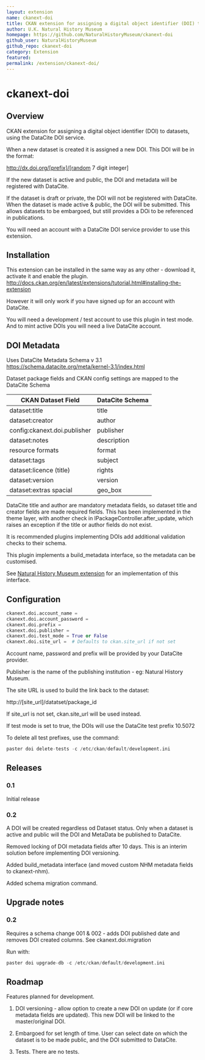 ```yaml
---
layout: extension
name: ckanext-doi
title: CKAN extension for assigning a digital object identifier (DOI) to datasets
author: U.K. Natural History Museum
homepage: https://github.com/NaturalHistoryMuseum/ckanext-doi
github_user: NaturalHistoryMuseum
github_repo: ckanext-doi
category: Extension
featured: 
permalink: /extension/ckanext-doi/
---
```



ckanext-doi
===========

Overview
--------

CKAN extension for assigning a digital object identifier (DOI) to datasets, using the DataCite DOI service.

When a new dataset is created it is assigned a new DOI. This DOI will be in the format:
 
http://dx.doi.org/[prefix]/[random 7 digit integer]

If the new dataset is active and public, the DOI and metadata will be registered with DataCite.
 
If the dataset is draft or private, the DOI will not be registered with DataCite.  When the dataset is made active & public, the DOI will be submitted. 
This allows datasets to be embargoed, but still provides a DOi to be referenced in publications.     

You will need an account with a DataCite DOI service provider to use this extension.

Installation
------------

This extension can be installed in the same way as any other - download it, activate it and enable the plugin. http://docs.ckan.org/en/latest/extensions/tutorial.html#installing-the-extension

However it will only work if you have signed up for an account with DataCite.  

You will need a development / test account to use this plugin in test mode.  And to mint active DOIs you will need a live DataCite account.


DOI Metadata
------------

Uses DataCite Metadata Schema v 3.1 https://schema.datacite.org/meta/kernel-3.1/index.html

Dataset package fields and CKAN config settings are mapped to the DataCite Schema  

|CKAN Dataset Field                 |DataCite Schema
|--- | ---
|dataset:title                      |title
|dataset:creator                    |author
|config:ckanext.doi.publisher       |publisher
|dataset:notes                      |description
|resource formats                   |format
|dataset:tags                       |subject
|dataset:licence (title)            |rights
|dataset:version                    |version
|dataset:extras spacial             |geo_box


DataCite title and author are mandatory metadata fields, so dataset title and creator fields are made required fields. 
This has been implemented in the theme layer, with another check in IPackageController.after_update, which raises
an exception if the title or author fields do not exist. 

It is recommended plugins implementing DOIs add additional validation checks to their schema.


This plugin implements a build_metadata interface, so the metadata can be customised.
 
See [Natural History Museum extension](https://github.com/NaturalHistoryMuseum/ckanext-nhm) for an implementation of this interface. 


Configuration
-------------

```python
ckanext.doi.account_name =
ckanext.doi.account_password =
ckanext.doi.prefix = 
ckanext.doi.publisher = 
ckanext.doi.test_mode = True or False
ckanext.doi.site_url =  # Defaults to ckan.site_url if not set 
```

Account name, password and prefix will be provided by your DataCite provider.
 
Publisher is the name of the publishing institution - eg: Natural History Museum.

The site URL is used to build the link back to the dataset:

http://[site_url]/datatset/package_id

If site_url is not set, ckan.site_url will be used instead.


If test mode is set to true, the DOIs will use the DataCite test prefix 10.5072

To delete all test prefixes, use the command:

```python
paster doi delete-tests -c /etc/ckan/default/development.ini
```

Releases
--------

### 0.1

Initial release

### 0.2

A DOI will be created regardless od Dataset status. 
Only when a dataset is active and public will the DOI and MetaData be published to DataCite.

Removed locking of DOI metadata fields after 10 days.  This is an interim solution before implementing DOI versioning. 

Added build_metadata interface (and moved custom NHM metadata fields to ckanext-nhm).

Added schema migration command.


Upgrade notes
-------------

### 0.2

Requires a schema change 001 & 002 - adds DOI published date and removes DOI created columns. See ckanext.doi.migration

Run with:

```python
paster doi upgrade-db -c /etc/ckan/default/development.ini
```

Roadmap
-------

Features planned for development.

1. DOI versioning - allow option to create a new DOI on update (or if core metadata fields are updated).  This new DOI will be linked to the master/original DOI.

2. Embargoed for set length of time. User can select date on which the dataset is to be made public, and the DOI submitted to DataCite. 
 
3. Tests. There are no tests.


